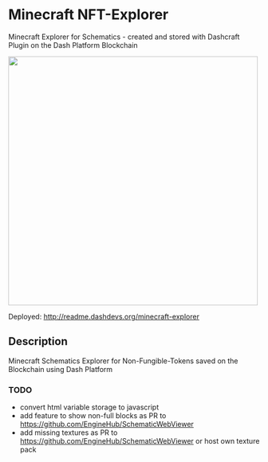 # Minecraft NFT-Explorer
Minecraft Explorer for Schematics - created and stored with Dashcraft Plugin on the Dash Platform Blockchain

<img src="https://raw.githubusercontent.com/readme55/minecraft-explorer/main/meta.png" width="500"/>

Deployed: http://readme.dashdevs.org/minecraft-explorer

## Description

Minecraft Schematics Explorer for Non-Fungible-Tokens saved on the Blockchain using Dash Platform


### TODO
- convert html variable storage to javascript
- add feature to show non-full blocks as PR to https://github.com/EngineHub/SchematicWebViewer
- add missing textures as PR to https://github.com/EngineHub/SchematicWebViewer or host own texture pack
